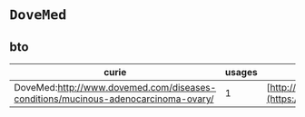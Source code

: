 # `DoveMed`
## bto
| curie                                                                             |   usages | nodes                                                                                                           |
|-----------------------------------------------------------------------------------|----------|-----------------------------------------------------------------------------------------------------------------|
| DoveMed:http://www.dovemed.com/diseases-conditions/mucinous-adenocarcinoma-ovary/ |        1 | [http://purl.obolibrary.org/obo/BTO:0005850](https://bioregistry.io/http://purl.obolibrary.org/obo/BTO:0005850) |
